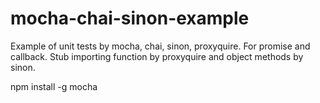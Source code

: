 # mocha-chai-sinon-example

Example of unit tests by mocha, chai, sinon, proxyquire.
For promise and callback.
Stub importing function by proxyquire and object methods by sinon.

npm install -g mocha
